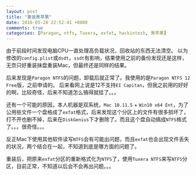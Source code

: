 ```yaml
---
layout: post
title: "重装黑苹果"
date: 2016-05-28 22:52:41 +0800
comments: true
categories: [Paragon, ntfs, Tuxera, exfat, hackintosh, 黑苹果]
---
```



由于前段时间发现电脑CPU一直处理高负载状况，回收站的东西无法清空。
以为修改的`config.plist`或`dsdt`，`ssdt`有影响，结果使用之前的备份发现还是这样，无奈只好重装抹盘重装Mac，但最终还是同样的结果。

后来发现是`Paragon NTFS`的问题，卸载后就正常了。我使用的是`Paragon NTFS 12 Free`版，之前申请的。
后来看网上说是12不支持`EI Capitan`，但我之前用的好好的啊，比较奇怪，后来不知道怎么搞得就挂了。。。

还有一个可能的原因，本人机器是双系统，`Mac 10.11.5` + `Win10 x64 Ent`，为了公用些文件一个盘格成了`exfat`格式，后来发现这个分区上的文件有很多损坏了，打不开也删不掉，后来在`DiskGenius`下才删除了。而且这个盘自动搞成`NTFS`格式了。。。很奇怪。。。

反正Mac下使用其他软件读写`NTFS`会有可能出问题，而且`exfat`也会出现文件丢失的状况，两个结合在一起，不知道到底是哪方面的问题了。

重装后，把原来`exfat`分区的重新格式化为`NTFS`了，使用`Tuxera NTFS`来写`NTFS`分区，目前正常，不知道以后会不会再出问题。。。


